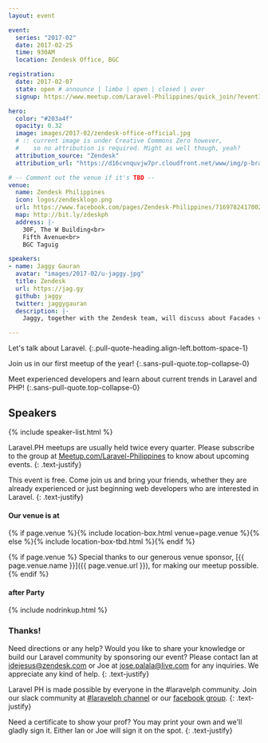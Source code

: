 ```yaml
---
layout: event

event:
  series: "2017-02"
  date: 2017-02-25
  time: 930AM
  location: Zendesk Office, BGC

registration:
  date: 2017-02-07
  state: open # announce | limbo | open | closed | over
  signup: https://www.meetup.com/Laravel-Philippines/quick_join/?eventId=237516402&joinFrom=event&response=3

hero:
  color: "#203a4f"
  opacity: 0.32
  image: images/2017-02/zendesk-office-official.jpg
  # :: current image is under Creative Commons Zero however,
  #    so no attribution is required. Might as well though, yeah?
  attribution_source: "Zendesk"
  attribution_url: "https://d16cvnquvjw7pr.cloudfront.net/www/img/p-brand/office/hi-res/EG0A0722.jpg"

# -- Comment out the venue if it's TBD --
venue:
  name: Zendesk Philippines
  icon: logos/zendesklogo.png
  url: https://www.facebook.com/pages/Zendesk-Philippines/716978241700279
  map: http://bit.ly/zdeskph
  address: |-
    30F, The W Building<br>
    Fifth Avenue<br>
    BGC Taguig 

speakers:
- name: Jaggy Gauran
  avatar: "images/2017-02/u-jaggy.jpg"
  title: Zendesk
  url: https://jag.gy
  github: jaggy
  twitter: jaggygauran
  description: |- 
    Jaggy, together with the Zendesk team, will discuss about Facades vs Dependency Injection, and Domain Driven Design. 

---
```


Let's talk about Laravel.
{:.pull-quote-heading.align-left.bottom-space-1}

Join us in our first meetup of the year!
{:.sans-pull-quote.top-collapse-0}

Meet experienced developers and learn about current trends in Laravel and PHP!
{:.sans-pull-quote.top-collapse-0}

## Speakers

{% include speaker-list.html %}

Laravel.PH meetups are usually held twice every quarter. Please subscribe to the group at [Meetup.com/Laravel-Philippines](https://www.meetup.com/Laravel-Philippines/) to know about upcoming events. 
{: .text-justify}

This event is free. Come join us and bring your friends, whether they are already experienced or just beginning web developers who are interested in Laravel.
{: .text-justify}

#### Our venue is at

{% if page.venue %}{% include location-box.html venue=page.venue %}{% else %}{% include location-box-tbd.html %}{% endif %}

{% if page.venue %} Special thanks to our generous venue sponsor, [{{ page.venue.name }}]({{ page.venue.url }}), for making our meetup possible.  {% endif %} 

#### after Party

{% include nodrinkup.html %}

### Thanks!

Need directions or any help? Would you like to share your knowledge or build our Laravel community by sponsoring our event? Please contact Ian at [idejesus@zendesk.com](mailto:idejesus@zendesk.com) or Joe at [jose.palala@live.com](mailto:jose.palala@live.com) for any inquiries. We appreciate any kind of help.
{: .text-justify}

Laravel PH is made possible by everyone in the #laravelph community. Join our slack community at [#laravelph channel](http://phackers.io) or our [facebook group](https://www.facebook.com/groups/laravelph/).
{: .text-justify}

Need a certificate to show your prof? You may print your own and we'll gladly sign it. Either Ian or Joe will sign it on the spot.
{: .text-justify}
